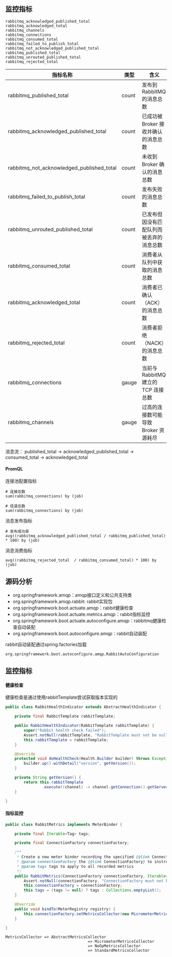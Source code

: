## 监控指标

```text
rabbitmq_acknowledged_published_total
rabbitmq_acknowledged_total
rabbitmq_channels
rabbitmq_connections
rabbitmq_consumed_total
rabbitmq_failed_to_publish_total
rabbitmq_not_acknowledged_published_total
rabbitmq_published_total
rabbitmq_unrouted_published_total
rabbitmq_rejected_total
```

| 指标名称                                      | 类型    | 含义                        |
| ----------------------------------------- | ----- | ------------------------- |
| rabbitmq_published_total                  | count | 发布到 RabbitMQ 的消息总数        |
| rabbitmq_acknowledged_published_total     | count | 已成功被 Broker 接收并确认的消息总数    |
| rabbitmq_not_acknowledged_published_total | count | 未收到 Broker 确认的消息总数        |
| rabbitmq_failed_to_publish_total          | count | 发布失败的消息总数                 |
| rabbitmq_unrouted_published_total         | count | 已发布但因没有匹配队列而被丢弃的消息总数      |
| rabbitmq_consumed_total                   | count | 消费者从队列中获取的消息总数            |
| rabbitmq_acknowledged_total               | count | 消费者已确认（ACK）的消息总数          |
| rabbitmq_rejected_total                   | count | 消费者拒绝（NACK）的消息总数          |
| rabbitmq_connections                      | gauge | 当前与 RabbitMQ 建立的 TCP 连接总数 |
| rabbitmq_channels                         | gauge | 过高的连接数可能导致 Broker 资源耗尽    |

消息流： published_total → acknowledged_published_total → consumed_total → acknowledged_total

#### PromQL

连接池配置指标

```PromQL
# 连接总数
sum(rabbitmq_connections) by (job)

# 信道总数
sum(rabbitmq_connections) by (job)
```

消息发布指标

```PromQL
# 发布成功率
avg((rabbitmq_acknowledged_published_total / rabbitmq_published_total) * 100) by (job)
```

消息消费指标

```PromQL
avg((rabbitmq_rejected_total  / rabbitmq_consumed_total) * 100) by (job)
```

## 源码分析

- org.springframework.amqp：amqp接口定义和公共支持类
- org.springframework.amqp.rabbit: rabbit实现包
- org.springframework.boot.actuate.amqp：rabbit健康检查
- org.springframework.boot.actuate.metrics.amqp：rabbit指标监控
- org.springframework.boot.actuate.autoconfigure.amqp：rabbitmq健康检查自动装配
- org.springframework.boot.autoconfigure.amqp：rabbit自动装配

rabbit自动装配通过spring.factories加载

```text
org.springframework.boot.autoconfigure.amqp.RabbitAutoConfiguration
```

## 监控指标

#### 健康检查

健康检查是通过使用rabbitTemplate尝试获取版本实现的

```java
public class RabbitHealthIndicator extends AbstractHealthIndicator {

    private final RabbitTemplate rabbitTemplate;

    public RabbitHealthIndicator(RabbitTemplate rabbitTemplate) {
        super("Rabbit health check failed");
        Assert.notNull(rabbitTemplate, "RabbitTemplate must not be null");
        this.rabbitTemplate = rabbitTemplate;
    }

    @Override
    protected void doHealthCheck(Health.Builder builder) throws Exception {
        builder.up().withDetail("version", getVersion());
    }

    private String getVersion() {
        return this.rabbitTemplate
                .execute((channel) -> channel.getConnection().getServerProperties().get("version").toString());
    }

}
```

#### 指标监控

```java
public class RabbitMetrics implements MeterBinder {

    private final Iterable<Tag> tags;

    private final ConnectionFactory connectionFactory;

    /**
     * Create a new meter binder recording the specified {@link ConnectionFactory}.
     * @param connectionFactory the {@link ConnectionFactory} to instrument
     * @param tags tags to apply to all recorded metrics
     */
    public RabbitMetrics(ConnectionFactory connectionFactory, Iterable<Tag> tags) {
        Assert.notNull(connectionFactory, "ConnectionFactory must not be null");
        this.connectionFactory = connectionFactory;
        this.tags = (tags != null) ? tags : Collections.emptyList();
    }

    @Override
    public void bindTo(MeterRegistry registry) {
        this.connectionFactory.setMetricsCollector(new MicrometerMetricsCollector(registry, "rabbitmq", this.tags));
    }

}
```

```text
MetricsCollector => AbstractMetricsCollector
                                    => MicrometerMetricsCollector
                                    => NoOpMetricsCollector
                                    => StandardMetricsCollector
```
